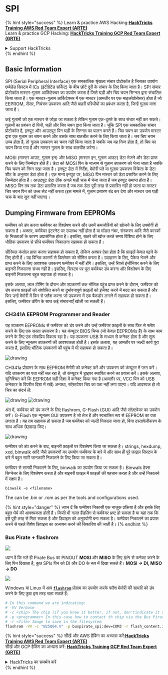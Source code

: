 # SPI

{% hint style="success" %}
Learn & practice AWS Hacking:<img src="/.gitbook/assets/arte.png" alt="" data-size="line">[**HackTricks Training AWS Red Team Expert (ARTE)**](https://training.hacktricks.xyz/courses/arte)<img src="/.gitbook/assets/arte.png" alt="" data-size="line">\
Learn & practice GCP Hacking: <img src="/.gitbook/assets/grte.png" alt="" data-size="line">[**HackTricks Training GCP Red Team Expert (GRTE)**<img src="/.gitbook/assets/grte.png" alt="" data-size="line">](https://training.hacktricks.xyz/courses/grte)

<details>

<summary>Support HackTricks</summary>

* Check the [**subscription plans**](https://github.com/sponsors/carlospolop)!
* **Join the** 💬 [**Discord group**](https://discord.gg/hRep4RUj7f) or the [**telegram group**](https://t.me/peass) or **follow** us on **Twitter** 🐦 [**@hacktricks\_live**](https://twitter.com/hacktricks\_live)**.**
* **Share hacking tricks by submitting PRs to the** [**HackTricks**](https://github.com/carlospolop/hacktricks) and [**HackTricks Cloud**](https://github.com/carlospolop/hacktricks-cloud) github repos.

</details>
{% endhint %}

## Basic Information

SPI (Serial Peripheral Interface) एक समकालिक श्रृंखला संचार प्रोटोकॉल है जिसका उपयोग एम्बेडेड सिस्टम में ICs (इंटीग्रेटेड सर्किट) के बीच छोटे दूरी के संचार के लिए किया जाता है। SPI संचार प्रोटोकॉल मास्टर-गुलाम आर्किटेक्चर का उपयोग करता है जिसे घड़ी और चिप चयन सिग्नल द्वारा संचालित किया जाता है। एक मास्टर-गुलाम आर्किटेक्चर में एक मास्टर (आमतौर पर एक माइक्रोप्रोसेसर) होता है जो EEPROM, सेंसर, नियंत्रण उपकरण आदि जैसे बाहरी परिधीयों का प्रबंधन करता है, जिन्हें गुलाम माना जाता है।

कई गुलामों को एक मास्टर से जोड़ा जा सकता है लेकिन गुलाम एक-दूसरे के साथ संचार नहीं कर सकते। गुलामों का प्रबंधन दो पिनों, घड़ी और चिप चयन द्वारा किया जाता है। चूंकि SPI एक समकालिक संचार प्रोटोकॉल है, इनपुट और आउटपुट पिन घड़ी के सिग्नल का पालन करते हैं। चिप चयन का उपयोग मास्टर द्वारा एक गुलाम का चयन करने और उसके साथ बातचीत करने के लिए किया जाता है। जब चिप चयन उच्च होता है, तो गुलाम उपकरण का चयन नहीं किया जाता है जबकि जब यह निम्न होता है, तो चिप का चयन किया गया है और मास्टर गुलाम के साथ बातचीत करेगा।

MOSI (मास्टर आउट, गुलाम इन) और MISO (मास्टर इन, गुलाम आउट) डेटा भेजने और डेटा प्राप्त करने के लिए जिम्मेदार होते हैं। डेटा को MOSI पिन के माध्यम से गुलाम उपकरण को भेजा जाता है जबकि चिप चयन को निम्न रखा जाता है। इनपुट डेटा में निर्देश, मेमोरी पते या गुलाम उपकरण विक्रेता के डेटा शीट के अनुसार डेटा होता है। एक मान्य इनपुट पर, MISO पिन मास्टर को डेटा प्रसारित करने के लिए जिम्मेदार होता है। आउटपुट डेटा ठीक अगले घड़ी चक्र में भेजा जाता है जब इनपुट समाप्त होता है। MISO पिन तब तक डेटा प्रसारित करता है जब तक डेटा पूरी तरह से प्रसारित नहीं हो जाता या मास्टर चिप चयन पिन को उच्च सेट नहीं करता (इस मामले में, गुलाम प्रसारण बंद कर देगा और मास्टर उस घड़ी चक्र के बाद सुन नहीं पाएगा)।

## Dumping Firmware from EEPROMs

फर्मवेयर को डंप करना फर्मवेयर का विश्लेषण करने और उनमें कमजोरियों को खोजने के लिए उपयोगी हो सकता है। अक्सर, फर्मवेयर इंटरनेट पर उपलब्ध नहीं होता है या मॉडल नंबर, संस्करण आदि जैसे कारकों के भिन्नताओं के कारण अप्रासंगिक होता है। इसलिए, खतरे की खोज करते समय विशिष्ट होने के लिए भौतिक उपकरण से सीधे फर्मवेयर निकालना सहायक हो सकता है।

सीरियल कंसोल प्राप्त करना सहायक हो सकता है, लेकिन अक्सर ऐसा होता है कि फ़ाइलें केवल पढ़ने के लिए होती हैं। यह विभिन्न कारणों से विश्लेषण को सीमित करता है। उदाहरण के लिए, पैकेज भेजने और प्राप्त करने के लिए आवश्यक उपकरण फर्मवेयर में नहीं होंगे। इसलिए, उन्हें रिवर्स इंजीनियर करने के लिए बाइनरी निकालना संभव नहीं है। इसलिए, सिस्टम पर पूरा फर्मवेयर डंप करना और विश्लेषण के लिए बाइनरी निकालना बहुत सहायक हो सकता है।

इसके अलावा, लाल टीमिंग के दौरान और उपकरणों तक भौतिक पहुंच प्राप्त करने के दौरान, फर्मवेयर को डंप करना फ़ाइलों को संशोधित करने या दुर्भावनापूर्ण फ़ाइलों को इंजेक्ट करने में मदद कर सकता है और फिर उन्हें मेमोरी में फिर से फ्लैश करना जो उपकरण में एक बैकडोर लगाने में सहायक हो सकता है। इसलिए, फर्मवेयर डंपिंग के साथ कई संभावनाएँ खोली जा सकती हैं।

### CH341A EEPROM Programmer and Reader

यह उपकरण EEPROMs से फर्मवेयर को डंप करने और उन्हें फर्मवेयर फ़ाइलों के साथ फिर से फ्लैश करने के लिए एक सस्ता उपकरण है। यह कंप्यूटर BIOS चिप्स (जो केवल EEPROMs हैं) के साथ काम करने के लिए एक लोकप्रिय विकल्प रहा है। यह उपकरण USB के माध्यम से कनेक्ट होता है और शुरू करने के लिए न्यूनतम उपकरणों की आवश्यकता होती है। इसके अलावा, यह आमतौर पर जल्दी कार्य पूरा करता है, इसलिए भौतिक उपकरणों की पहुंच में भी सहायक हो सकता है।

![drawing](../../.gitbook/assets/board\_image\_ch341a.jpg)

CH341a प्रोग्रामर के साथ EEPROM मेमोरी को कनेक्ट करें और उपकरण को कंप्यूटर में प्लग करें। यदि उपकरण का पता नहीं चल रहा है, तो कंप्यूटर में ड्राइवर स्थापित करने का प्रयास करें। इसके अलावा, सुनिश्चित करें कि EEPROM सही दिशा में कनेक्ट किया गया है (आमतौर पर, VCC पिन को USB कनेक्टर के विपरीत दिशा में रखें) अन्यथा, सॉफ़्टवेयर चिप का पता नहीं लगा पाएगा। यदि आवश्यक हो तो चित्र का संदर्भ लें:

![drawing](../../.gitbook/assets/connect\_wires\_ch341a.jpg) ![drawing](../../.gitbook/assets/eeprom\_plugged\_ch341a.jpg)

अंत में, फर्मवेयर को डंप करने के लिए flashrom, G-Flash (GUI) आदि जैसे सॉफ़्टवेयर का उपयोग करें। G-Flash एक न्यूनतम GUI उपकरण है जो तेज है और स्वचालित रूप से EEPROM का पता लगाता है। यह तब सहायक हो सकता है जब फर्मवेयर को जल्दी निकाला जाना हो, बिना दस्तावेज़ीकरण के साथ अधिक छेड़छाड़ किए।

![drawing](../../.gitbook/assets/connected\_status\_ch341a.jpg)

फर्मवेयर को डंप करने के बाद, बाइनरी फ़ाइलों पर विश्लेषण किया जा सकता है। strings, hexdump, xxd, binwalk आदि जैसे उपकरणों का उपयोग फर्मवेयर के बारे में और साथ ही पूरे फ़ाइल सिस्टम के बारे में बहुत सारी जानकारी निकालने के लिए किया जा सकता है।

फर्मवेयर से सामग्री निकालने के लिए, binwalk का उपयोग किया जा सकता है। Binwalk हेक्स सिग्नेचर के लिए विश्लेषण करता है और बाइनरी फ़ाइल में फ़ाइलों की पहचान करता है और उन्हें निकालने में सक्षम है।
```
binwalk -e <filename>
```
The can be .bin or .rom as per the tools and configurations used.

{% hint style="danger" %}
ध्यान दें कि फर्मवेयर निकासी एक नाजुक प्रक्रिया है और इसके लिए बहुत धैर्य की आवश्यकता होती है। किसी भी गलत हैंडलिंग से फर्मवेयर भ्रष्ट हो सकता है या यहां तक कि इसे पूरी तरह से मिटा सकता है और डिवाइस को अनुपयोगी बना सकता है। फर्मवेयर निकालने का प्रयास करने से पहले विशेष डिवाइस का अध्ययन करने की सिफारिश की जाती है।
{% endhint %}

### Bus Pirate + flashrom

![](<../../.gitbook/assets/image (910).png>)

ध्यान दें कि भले ही Pirate Bus का PINOUT **MOSI** और **MISO** के लिए SPI से कनेक्ट करने के लिए पिन दिखाता है, कुछ SPIs पिन को DI और DO के रूप में दिखा सकते हैं। **MOSI -> DI, MISO -> DO**

![](<../../.gitbook/assets/image (360).png>)

Windows या Linux में आप [**`flashrom`**](https://www.flashrom.org/Flashrom) प्रोग्राम का उपयोग करके फ्लैश मेमोरी की सामग्री को डंप करने के लिए कुछ इस तरह चला सकते हैं:
```bash
# In this command we are indicating:
# -VV Verbose
# -c <chip> The chip (if you know it better, if not, don'tindicate it and the program might be able to find it)
# -p <programmer> In this case how to contact th chip via the Bus Pirate
# -r <file> Image to save in the filesystem
flashrom -VV -c "W25Q64.V" -p buspirate_spi:dev=COM3 -r flash_content.img
```
{% hint style="success" %}
सीखें और AWS हैकिंग का अभ्यास करें:<img src="/.gitbook/assets/arte.png" alt="" data-size="line">[**HackTricks Training AWS Red Team Expert (ARTE)**](https://training.hacktricks.xyz/courses/arte)<img src="/.gitbook/assets/arte.png" alt="" data-size="line">\
सीखें और GCP हैकिंग का अभ्यास करें: <img src="/.gitbook/assets/grte.png" alt="" data-size="line">[**HackTricks Training GCP Red Team Expert (GRTE)**<img src="/.gitbook/assets/grte.png" alt="" data-size="line">](https://training.hacktricks.xyz/courses/grte)

<details>

<summary>HackTricks का समर्थन करें</summary>

* [**सदस्यता योजनाएँ**](https://github.com/sponsors/carlospolop) देखें!
* **हमारे साथ जुड़ें** 💬 [**Discord समूह**](https://discord.gg/hRep4RUj7f) या [**टेलीग्राम समूह**](https://t.me/peass) या **हमें** **Twitter** 🐦 [**@hacktricks\_live**](https://twitter.com/hacktricks\_live)** पर फॉलो करें।**
* **हैकिंग ट्रिक्स साझा करें और** [**HackTricks**](https://github.com/carlospolop/hacktricks) और [**HackTricks Cloud**](https://github.com/carlospolop/hacktricks-cloud) गिटहब रिपोजिटरी में PR सबमिट करें।

</details>
{% endhint %}
